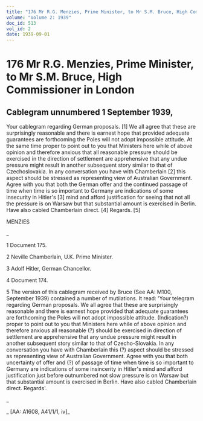 ```yaml
---
title: "176 Mr R.G. Menzies, Prime Minister, to Mr S.M. Bruce, High Commissioner in London"
volume: "Volume 2: 1939"
doc_id: 513
vol_id: 2
date: 1939-09-01
---
```


# 176 Mr R.G. Menzies, Prime Minister, to Mr S.M. Bruce, High Commissioner in London

## Cablegram unnumbered 1 September 1939,

Your cablegram regarding German proposals. [1] We all agree that these are surprisingly reasonable and there is earnest hope that provided adequate guarantees are forthcoming the Poles will not adopt impossible attitude. At the same time proper to point out to you that Ministers here while of above opinion and therefore anxious that all reasonable pressure should be exercised in the direction of settlement are apprehensive that any undue pressure might result in another subsequent story similar to that of Czechoslovakia. In any conversation you have with Chamberlain [2] this aspect should be stressed as representing view of Australian Government. Agree with you that both the German offer and the continued passage of time when time is so important to Germany are indications of some insecurity in Hitler's [3] mind and afford justification for seeing that not all the pressure is on Warsaw but that substantial amount is exercised in Berlin. Have also cabled Chamberlain direct. [4] Regards. [5]

MENZIES

_

1 Document 175.

2 Neville Chamberlain, U.K. Prime Minister.

3 Adolf Hitler, German Chancellor.

4 Document 174.

5 The version of this cablegram received by Bruce (See AA: M100, September 1939) contained a number of mutilations. It read: 'Your telegram regarding German proposals. We all agree that these are surprisingly reasonable and there is earnest hope provided that adequate guarantees are forthcoming the Poles will not adopt impossible attitude. (Indication?) proper to point out to you that Ministers here while of above opinion and therefore anxious all reasonable (?) should be exercised in direction of settlement are apprehensive that any undue pressure might result in another subsequent story similar to that of Czecho-Slovakia. In any conversation you have with Chamberlain this (?) aspect should be stressed as representing view of Australian Government. Agree with you that both uncertainty of offer and (?) of passage of time when time is so important to Germany are indications of some insincerity in Hitler's mind and afford justification just before outnumbered not slow pressure is on Warsaw but that substantial amount is exercised in Berlin. Have also cabled Chamberlain direct. Regards'.

_

_ [AA: A1608, A41/1/1, iv]_
